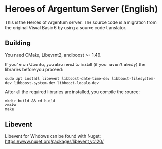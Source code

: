 # Heroes of Argentum Server (English)

This is the Heroes of Argentum server. The source code is a migration from the original Visual Basic 6 by using a source code translator.

## Building

You need CMake, Libevent2, and boost >= 1.49.

If you're on Ubuntu, you also need to install (if you haven't alredy) the libraries before you proceed:

    sudo apt install libevent libboost-date-time-dev libboost-filesystem-dev libboost-system-dev libboost-locale-dev

After all the required libraries are installed, you compile the source:

    mkdir build && cd build
    cmake ..
    make

## Libevent

Libevent for Windows can be found with Nuget: https://www.nuget.org/packages/libevent_vc120/
